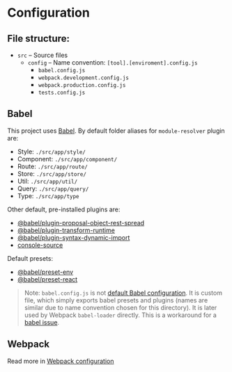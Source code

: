 # Configuration

## File structure:

- `src` – Source files
    - `config` – Name convention: `[tool].[enviroment].config.js`
        - `babel.config.js`
        - `webpack.development.config.js`
        - `webpack.production.config.js`
        - `tests.config.js`

## Babel

This project uses [Babel](https://babeljs.io/docs/en/). By default folder aliases for `module-resolver` plugin are:
- Style: `./src/app/style/`
- Component: `./src/app/component/`
- Route: `./src/app/route/`
- Store: `./src/app/store/`
- Util: `./src/app/util/`
- Query: `./src/app/query/`
- Type: `./src/app/type`

Other default, pre-installed plugins are:
- [@babel/plugin-proposal-object-rest-spread](https://babeljs.io/docs/en/next/babel-plugin-proposal-object-rest-spread.html)
- [@babel/plugin-transform-runtime](https://babeljs.io/docs/en/babel-plugin-transform-runtime)
- [@babel/plugin-syntax-dynamic-import](https://babeljs.io/docs/en/babel-plugin-syntax-dynamic-import)
- [console-source](https://www.npmjs.com/package/babel-plugin-console-source)

Default presets:
- [@babel/preset-env](https://babeljs.io/docs/en/babel-preset-env)
- [@babel/preset-react](https://babeljs.io/docs/en/babel-preset-react)

> Note: `babel.config.js` is not [default Babel configuration](https://babeljs.io/docs/en/configuration). It is 
custom file, which simply exports babel presets and plugins (names are similar due to name convention chosen for this directory). It is later used by Webpack `babel-loader` directly. This is a workaround for a [babel issue](https://github.com/babel/babel/issues/8309).

## Webpack

Read more in [Webpack configuration](/theme04-Webpack.md)

